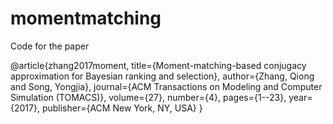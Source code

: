 # momentmatching
Code for the paper 

@article{zhang2017moment,
  title={Moment-matching-based conjugacy approximation for Bayesian ranking and selection},
  author={Zhang, Qiong and Song, Yongjia},
  journal={ACM Transactions on Modeling and Computer Simulation (TOMACS)},
  volume={27},
  number={4},
  pages={1--23},
  year={2017},
  publisher={ACM New York, NY, USA}
}
